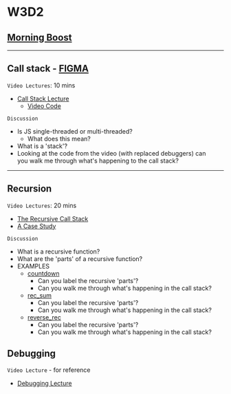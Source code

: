 # W3D2

## [Morning Boost]

---

## Call stack - [FIGMA]

`Video Lectures`: 10 mins

- [Call Stack Lecture]
  - [Video Code](./code-it-out/call_stack.js)

`Discussion`

- Is JS single-threaded or multi-threaded?
  - What does this mean?
- What is a 'stack'?
- Looking at the code from the video (with replaced debuggers) can\
you walk me through what's happening to the call stack?

---

## Recursion

`Video Lectures`: 20 mins

- [The Recursive Call Stack]
- [A Case Study]

`Discussion`

- What is a recursive function?
- What are the 'parts' of a recursive function?
- EXAMPLES
  - [countdown](./code-it-out/countdown.js)
    - Can you label the recursive 'parts'?
    - Can you walk me through what's happening in the call stack?
  - [rec_sum](./code-it-out/rec_sum.js)
    - Can you label the recursive 'parts'?
    - Can you walk me through what's happening in the call stack?
  - [reverse_rec](./code-it-out/reverse_rec.js)
    - Can you label the recursive 'parts'?
    - Can you walk me through what's happening in the call stack?

## Debugging

`Video Lecture` - for reference

- [Debugging Lecture]

<!-- constant links -->
[FIGMA]: https://www.figma.com/file/UMWdZXSOPlm3rRSXSNzEAf/Callstack?node-id=0%3A1
<!-- per cohort -->
[Morning Boost]: https://open.appacademy.io/learn/js-py---spet-2021-cohort-1-online/week-3-spet-2021-cohort-1-online/tuesday-morning-boost
[Call Stack Lecture]: https://open.appacademy.io/learn/js-py---spet-2021-cohort-1-online/week-3-spet-2021-cohort-1-online/call-stack-lecture
[The Recursive Call Stack]: https://open.appacademy.io/learn/js-py---spet-2021-cohort-1-online/week-3-spet-2021-cohort-1-online/the-recursive-call-stack
[A Case Study]: https://open.appacademy.io/learn/js-py---spet-2021-cohort-1-online/week-3-spet-2021-cohort-1-online/a-case-study
[Debugging Lecture]: https://open.appacademy.io/learn/js-py---spet-2021-cohort-1-online/week-3-spet-2021-cohort-1-online/debugging-walkthrough
